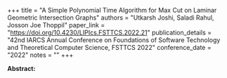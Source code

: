 +++
title = "A Simple Polynomial Time Algorithm for Max Cut on Laminar Geometric Intersection Graphs"
authors = "Utkarsh Joshi, Saladi Rahul, Josson Joe Thoppil"
paper_link = "https://doi.org/10.4230/LIPIcs.FSTTCS.2022.21"
publication_details = "42nd IARCS Annual Conference on Foundations of Software Technology and Theoretical Computer Science,  FSTTCS 2022"
conference_date = "2022"
notes = ""
+++

<b>Abstract:</b>
